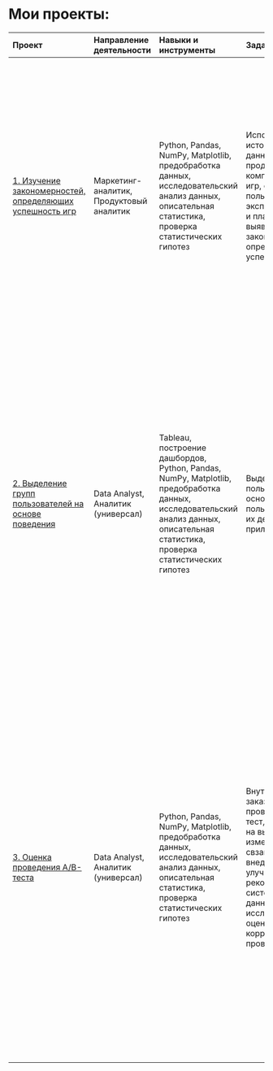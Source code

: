 # Мои проекты:
| Проект  | Направление деятельности  |  Навыки и инструменты | Задачи проекта  | Описание проекта  |
|:----------|:----------|:----------|:----------|:----------|
| [1. Изучение закономерностей, определяющих успешность игр](https://github.com/Veronika-kuznetsova/Learning-experience/blob/main/Project-1/project-1.ipynb)   | Маркетинг-аналитик, Продуктовый аналитик | Python, Pandas, NumPy, Matplotlib, предобработка данных, исследовательский анализ данных, описательная статистика, проверка статистических гипотез| Используя исторические данные о продажах компьютерных игр, оценки пользователей и экспертов, жанры и платформы, выявить закономерности, определяющие успешность игры| Выявлены параметры, определяющие успешность игры в разных регионах мира. На основании этого подготовлен отчет для магазина компьютерных игр для планирования рекламных кампаний. Проведена предобработка данных, анализ. Выбран актуальный период для анализа. Составлены портреты пользователей каждого региона. Проверены гипотезы: средние пользовательские рейтинги платформ Xbox One и PC одинаковые; средние пользовательские рейтинги жанров Action и Sports разные. При анализе использовала критерий Стьюдента для независимых выборок.    |
| [2. Выделение групп пользователей на основе поведения](https://github.com/Veronika-kuznetsova/Learning-experience/blob/main/Project-2/Project-2.ipynb)    | Data Analyst, Аналитик (универсал)   | Tableau, построение дашбордов, Python, Pandas, NumPy, Matplotlib, предобработка данных, исследовательский анализ данных, описательная статистика, проверка статистических гипотез  | Выделить группы пользователей, на основе данных о пользователях и их действиях в приложении | Исследовано общее поведение пользователей по 4-ем метрикам: retention rate; время, проведённое в приложении; частота действий; конверсия в целевое действие — "просмотр контактов". На основе этого были выделены три сегмента по количеству совершенных сессий в приложении. Для этих сегментов получены метрики: удержание и конверсия в целевое действие. Проверены гипотезы о равенстве конверсий в разных группах по определенным признакам: Гипотеза 1 - о равенстве конверсий между группами пользователей,пришедших из разных источников (yandex и google); Гипотеза 2 - о равенстве конверсий между группами, отличающихся числом сессий на одного пользователя. При анализе использовала Z-тест. |
| [3. Оценка проведения A/B-теста](https://github.com/Veronika-kuznetsova/Learning-experience/blob/main/Project-3/Project-3.ipynb)|Data Analyst, Аналитик (универсал) |Python, Pandas, NumPy, Matplotlib, предобработка данных, исследовательский анализ данных, описательная статистика, проверка статистических гипотез  | Внутри компании-заказчика был проведен A/B-тест, нацеленный на выявление изменений, свзанных с внедреним улучшенной рекомендательной системы. Цель данного исследования: оценить корректность проведения теста| В данном проекте мной оценены результаты A/B-теста внедреня улучшенной рекомендательной системы. Проверена корректность проведения теста, а также соответвие техническому заданию (включающему в себя требования по датам регистрации новых пользователей, состава аудитории, регион пользователей и т.д.). Мною проведен исследоватльский анализ рассматриваемых групп. Учитывая возможность пропускать те или иные шаги, я простроила воронку событий, заканчивающуюся на целевом действии "покупка". Мной были проверены три гипотезы: 1) Конверсия группы B на шаге "просмотр карточек товаров" не отличается от конверсии группы А; 2) Конверсия группы B на шаге "просмотры корзины " не отличается от конверсии группы А; 3) Конверсия группы B на шаге "покупки" не отличается от конверсии группы А.
